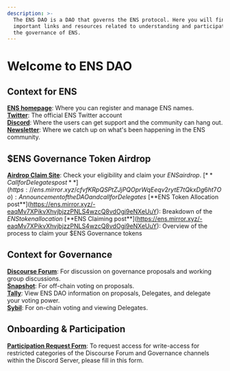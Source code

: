 ```yaml
---
description: >-
  The ENS DAO is a DAO that governs the ENS protocol. Here you will find
  important links and resources related to understanding and participating in
  the governance of ENS.
---
```


# Welcome to ENS DAO

## Context for ENS

[**ENS homepage**](https://ens.domains): Where you can register and manage ENS names.\
[**Twitter**](htps://twitter.com/ensdomains): The official ENS Twitter account\
[**Discord**](https://chat.ens.domains): Where the users can get support and the community can hang out.\
[**Newsletter**](https://ensdomains.substack.com): Where we catch up on what's been happening in the ENS community.

## $ENS Governance Token Airdrop

[**Airdrop Claim Site**](https://claim.ens.domains): Check your eligibility and claim your $ENS airdrop.\
[**Call for Delegates post**](https://ens.mirror.xyz/cfvfKRpQSPtZJjPQOprWqEeqv2rytE7tQkxDg6ht7Oo): Announcement of the DAO and call for Delegates\
[**$ENS Token Allocation post**](https://ens.mirror.xyz/-eaqMv7XPikvXhvjbjzzPNLS4wzcQ8vdOgi9eNXeUuY): Breakdown of the $ENS token allocation\
[**$ENS Claiming post**](https://ens.mirror.xyz/-eaqMv7XPikvXhvjbjzzPNLS4wzcQ8vdOgi9eNXeUuY): Overview of the process to claim your $ENS Governance tokens

## Context for Governance

[**Discourse Forum**](https://discuss.ens.domains): For discussion on governance proposals and working group discussions.\
[**Snapshot**](https://snapshot.org/#/ens.eth): For off-chain voting on proposals.\
[**Tally**](https://www.withtally.com/governance/ens): View ENS DAO information on proposals, Delegates, and delegate your voting power.\
[**Sybil**](https://sybil.org/#/delegates/ens): For on-chain voting and viewing Delegates.

## Onboarding & Participation

[**Participation Request Form**](https://airtable.com/shrv2xP39SmuCcd5j): To request access for write-access for restricted categories of the Discourse Forum and Governance channels within the Discord Server, please fill in this form.
